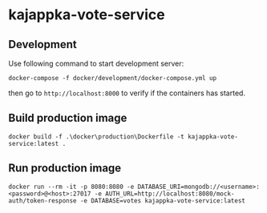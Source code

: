 # kajappka-vote-service

## Development
Use following command to start development server:

```
docker-compose -f docker/development/docker-compose.yml up
```

then go to `http://localhost:8000` to verify if the containers has started.

## Build production image
```
docker build -f .\docker\production\Dockerfile -t kajappka-vote-service:latest .
```

## Run production image
```
docker run --rm -it -p 8080:8080 -e DATABASE_URI=mongodb://<username>:<password>@<host>:27017 -e AUTH_URL=http://localhost:8080/mock-auth/token-response -e DATABASE=votes kajappka-vote-service:latest
```
